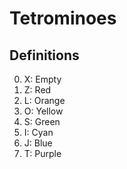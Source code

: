 # Tetrominoes
## Definitions
0. X: Empty
1. Z: Red
2. L: Orange
3. O: Yellow
4. S: Green
5. I: Cyan
6. J: Blue
7. T: Purple